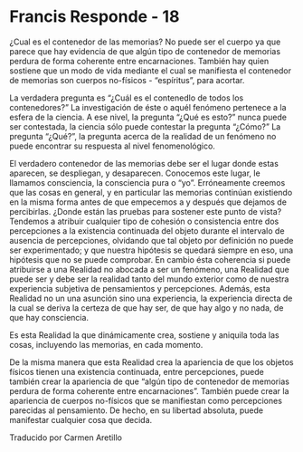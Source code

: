 # Francis Responde - 18

 

&iquest;Cual es el contenedor de las memorias? No puede ser el cuerpo ya que parece que hay evidencia de que alg&uacute;n tipo de contenedor de memorias perdura de forma coherente entre encarnaciones. Tambi&eacute;n hay quien sostiene que un modo de vida mediante el cual se manifiesta el contenedor de memorias son cuerpos no-f&iacute;sicos - &ldquo;esp&iacute;ritus&rdquo;, para acortar.

La verdadera pregunta es &ldquo;&iquest;Cu&aacute;l es el contenedlo de todos los contenedores?&rdquo; La investigaci&oacute;n de &eacute;ste o aqu&eacute;l fen&oacute;meno pertenece a la esfera de la ciencia. A ese nivel, la pregunta &ldquo;&iquest;Qu&eacute; es esto?&rdquo; nunca puede ser contestada, la ciencia s&oacute;lo puede contestar la pregunta &ldquo;&iquest;C&oacute;mo?&rdquo; La pregunta &ldquo;&iquest;Qu&eacute;?&rdquo;, la pregunta acerca de la realidad de un fen&oacute;meno no puede encontrar su respuesta al nivel fenomenol&oacute;gico. 

El verdadero contenedor de las memorias debe ser el lugar donde estas aparecen, se despliegan, y desaparecen. Conocemos este lugar, le llamamos consciencia, la consciencia pura o &ldquo;yo&rdquo;. Err&oacute;neamente creemos que las cosas en general, y en particular las memorias contin&uacute;an existiendo en la misma forma antes de que empecemos a y despu&eacute;s que dejamos de percibirlas. &iquest;Donde est&aacute;n las pruebas para sostener este punto de vista? Tendemos a atribuir cualquier tipo de cohesi&oacute;n o consistencia entre dos percepciones a la existencia continuada del objeto durante el intervalo de ausencia de percepciones, olvidando que tal objeto por definici&oacute;n no puede ser experimentado; y que nuestra hip&oacute;tesis se quedar&aacute; siempre en eso, una hip&oacute;tesis que no se puede comprobar. En cambio &eacute;sta coherencia si puede atribuirse a una Realidad no abocada a ser un fen&oacute;meno, una Realidad que puede ser y debe ser la realidad tanto del mundo exterior como de nuestra experiencia subjetiva de pensamientos y percepciones. Adem&aacute;s, esta Realidad no un una asunci&oacute;n sino una experiencia, la experiencia directa de la cual se deriva la certeza de que hay ser, de que hay algo y no nada, de que hay consciencia.

Es esta Realidad la que din&aacute;micamente crea, sostiene y aniquila toda las cosas, incluyendo las memorias, en cada momento.

De la misma manera que esta Realidad crea la apariencia de que los objetos f&iacute;sicos tienen una existencia continuada, entre percepciones, puede tambi&eacute;n crear la apariencia de que &ldquo;alg&uacute;n tipo de contenedor de memorias perdura de forma coherente entre encarnaciones&rdquo;. Tambi&eacute;n puede crear la apariencia de cuerpos no-f&iacute;sicos que se manifiestan como percepciones parecidas al pensamiento. De hecho, en su libertad absoluta, puede manifestar cualquier cosa que decida.

Traducido por Carmen Aretillo


